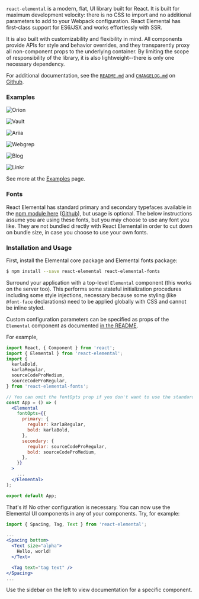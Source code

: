 `react-elemental` is a modern, flat, UI library built for React. It is built for maximum development velocity: there is no CSS to import and no additional parameters to add to your Webpack configuration. React Elemental has first-class support for ES6/JSX and works effortlessly with SSR.

It is also built with customizability and flexibility in mind. All components provide APIs for style and behavior overrides, and they transparently proxy all non-component props to the underlying container. By limiting the scope of responsibility of the library, it is also lightweight--there is only one necessary dependency.

For additional documentation, see the [`README.md`](https://github.com/LINKIWI/react-elemental/blob/master/README.md) and [`CHANGELOG.md`](https://github.com/LINKIWI/react-elemental/blob/master/CHANGELOG.md) on [Github](https://github.com/LINKIWI/react-elemental).

### Examples

![Orion](https://static.kevinlin.info/blog/react-elemental/orion.png)

![Vault](https://static.kevinlin.info/blog/react-elemental/vault.png)

![Ariia](https://static.kevinlin.info/blog/react-elemental/ariia.png)

![Webgrep](https://static.kevinlin.info/blog/react-elemental/webgrep.png)

![Blog](https://static.kevinlin.info/blog/react-elemental/blog.png)

![Linkr](https://static.kevinlin.info/blog/react-elemental/linkr.png)

See more at the [Examples](!local!/examples) page.

### Fonts

React Elemental has standard primary and secondary typefaces available in the [npm module here](https://www.npmjs.com/package/react-elemental-fonts) ([Github](https://github.com/LINKIWI/react-elemental-fonts)), but usage is optional. The below instructions assume you are using these fonts, but you may choose to use any font you like. They are not bundled directly with React Elemental in order to cut down on bundle size, in case you choose to use your own fonts.

### Installation and Usage

First, install the Elemental core package and Elemental fonts package:

```bash
$ npm install --save react-elemental react-elemental-fonts
```

Surround your application with a top-level `Elemental` component (this works on the server too). This performs some stateful initialization procedures including some style injections, necessary because some styling (like `@font-face` declarations) need to be applied globally with CSS and cannot be inline styled.

Custom configuration parameters can be specified as props of the `Elemental` component as documented [in the README](https://github.com/LINKIWI/react-elemental/blob/master/README.md).

For example,

```jsx
import React, { Component } from 'react';
import { Elemental } from 'react-elemental';
import {
  karlaBold,
  karlaRegular,
  sourceCodeProMedium,
  sourceCodeProRegular,
} from 'react-elemental-fonts';

// You can omit the fontOpts prop if you don't want to use the standard fonts.
const App = () => (
  <Elemental
    fontOpts={{
      primary: {
        regular: karlaRegular,
        bold: karlaBold,
      },
      secondary: {
        regular: sourceCodeProRegular,
        bold: sourceCodeProMedium,
      },
    }}
  >
    ...
  </Elemental>
);

export default App;
```

That's it! No other configuration is necessary. You can now use the Elemental UI components in any of your components. Try, for example:

```jsx
import { Spacing, Tag, Text } from 'react-elemental';

...
<Spacing bottom>
  <Text size="alpha">
    Hello, world!
  </Text>

  <Tag text="tag text" />
</Spacing>
...
```

Use the sidebar on the left to view documentation for a specific component.
